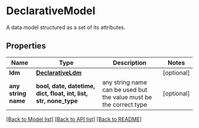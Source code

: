 # DeclarativeModel

A data model structured as a set of its attributes.

## Properties
Name | Type | Description | Notes
------------ | ------------- | ------------- | -------------
**ldm** | [**DeclarativeLdm**](DeclarativeLdm.md) |  | [optional] 
**any string name** | **bool, date, datetime, dict, float, int, list, str, none_type** | any string name can be used but the value must be the correct type | [optional]

[[Back to Model list]](../README.md#documentation-for-models) [[Back to API list]](../README.md#documentation-for-api-endpoints) [[Back to README]](../README.md)


